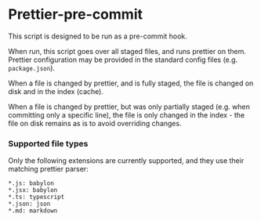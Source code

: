 # Prettier-pre-commit

This script is designed to be run as a pre-commit hook.

When run, this script goes over all staged files, and runs prettier on them.
Prettier configuration may be provided in the standard config files (e.g. `package.json`).

When a file is changed by prettier, and is fully staged, the file is changed on disk and in the index (cache).

When a file is changed by prettier, but was only partially staged (e.g. when committing only a specific line), the file is only changed in the index - the file on disk remains as is to avoid overriding changes.

### Supported file types

Only the following extensions are currently supported, and they use their matching prettier parser:

	*.js: babylon
	*.jsx: babylon
	*.ts: typescript
	*.json: json
	*.md: markdown

